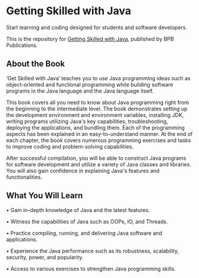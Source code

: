 # Getting Skilled with Java

Start learning and coding designed for students and software developers.

This is the repository for [Getting Skilled with Java](https://bpbonline.com/products/getting-skilled-with-java?_pos=1&_sid=0a6bdd33b&_ss=r&variant=41549951008968), published by BPB Publications.
## About the Book
‘Get Skilled with Java’ teaches you to use Java programming ideas such as object-oriented and functional programming while building software programs in the Java language and the Java language itself.
 
This book covers all you need to know about Java programming right from the beginning to the intermediate level. The book demonstrates setting up the development environment and environment variables, installing JDK, writing programs utilizing Java's key capabilities, troubleshooting, deploying the applications, and bundling them. Each of the programming aspects has been explained in an easy-to-understand manner. At the end of each chapter, the book covers numerous programming exercises and tasks to improve coding and problem-solving capabilities.
 
After successful compilation, you will be able to construct Java programs for software development and utilize a variety of Java classes and libraries. You will also gain confidence in explaining Java's features and functionalities.
## What You Will Learn
•	Gain in-depth knowledge of Java and the latest features.

•	Witness the capabilities of Java such as OOPs, IO, and Threads.

•	Practice compiling, running, and delivering Java software and applications.

•	Experience the Java performance such as its robustness, scalability, security, power, and popularity.

•	Access to various exercises to strengthen Java programming skills.

